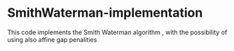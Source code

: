 # SmithWaterman-implementation
This code implements the Smith Waterman algorithm , with the possibility of using also affine gap penalities 
